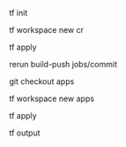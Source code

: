 tf init

tf workspace new cr

tf apply

rerun build-push jobs/commit

git checkout apps

tf workspace new apps

tf apply

tf output
